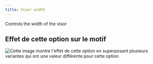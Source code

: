 ```yaml
---
title: Visor width
---
```


Controls the width of the visor

## Effet de cette option sur le motif

![Cette image montre l'effet de cette option en superposant plusieurs variantes qui ont une valeur différente pour cette option](holmes_visorwidth_sample.svg "Effet de cette option sur le motif")
